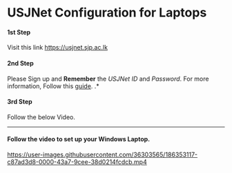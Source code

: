 # USJNet Configuration for Laptops

#### 1st Step
Visit this link https://usjnet.sjp.ac.lk

#### 2nd Step
Please Sign up and **Remember** the *USJNet ID* and *Password*. For more information, Follow this [guide](https://usjnet.sjp.ac.lk/assets/usjnet_doc/2021.01.06%20-%20UserGuide%20to%20access%20USJNet%20Sphere%20%28ver%202.0%29.pdf). .*

#### 3rd Step
Follow the below Video.

------------

#### Follow the video to set up your Windows Laptop.

https://user-images.githubusercontent.com/36303565/186353117-c87ad3d8-0000-43a7-9cee-38d0214fcdcb.mp4




